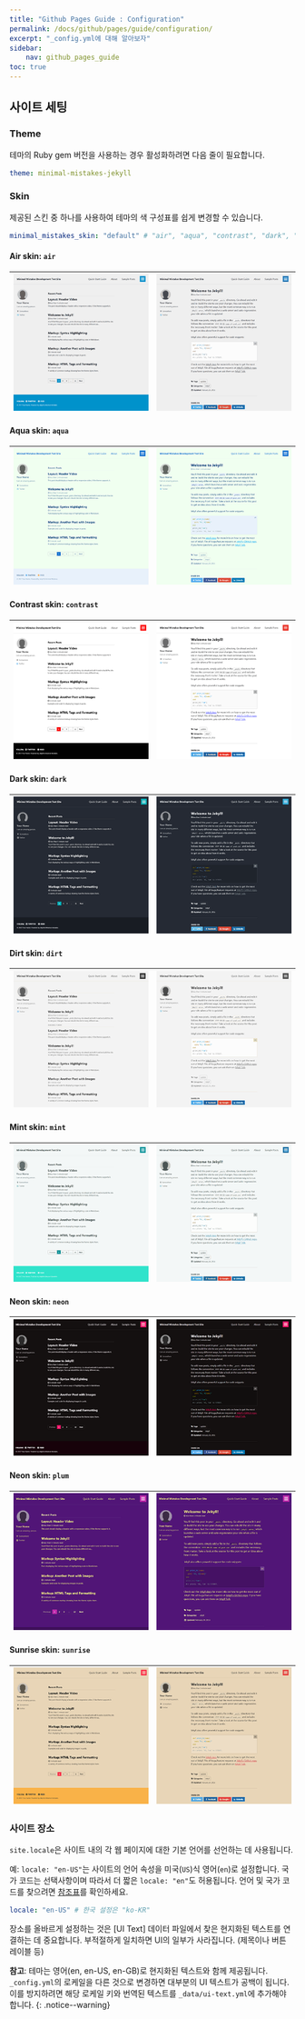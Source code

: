 ```yaml
---
title: "Github Pages Guide : Configuration"
permalink: /docs/github/pages/guide/configuration/
excerpt: "_config.yml에 대해 알아보자"
sidebar:
    nav: github_pages_guide
toc: true
---
```


## 사이트 세팅

### Theme

테마의 Ruby gem 버전을 사용하는 경우 활성화하려면 다음 줄이 필요합니다.

```yaml
theme: minimal-mistakes-jekyll
```

### Skin

제공된 스킨 중 하나를 사용하여 테마의 색 구성표를 쉽게 변경할 수 있습니다.

```yaml
minimal_mistakes_skin: "default" # "air", "aqua", "contrast", "dark", "dirt", "neon", "mint", "plum", "sunrise"
```

#### Air skin: `air`

![air-skin-archive](../../../assets/images/air-skin-archive.png)|![air-skin-post](../../../assets/images/air-skin-post.png)
--|--

#### Aqua skin: `aqua`

![aqua-skin-archive](../../../assets/images/aqua-skin-archive.png)|![aqua-skin-post](../../../assets/images/aqua-skin-post.png)
--|--

#### Contrast skin: `contrast`

![contrast-skin-archive](../../../assets/images/contrast-skin-archive.png)|![contrast-skin-post](../../../assets/images/contrast-skin-post.png)
--|--

#### Dark skin: `dark`

![dark-skin-archive](../../../assets/images/dark-skin-archive.png)|![dark-skin-post](../../../assets/images/dark-skin-post.png)
--|--

#### Dirt skin: `dirt`

![dirt-skin-archive](../../../assets/images/dirt-skin-archive.png)|![dirt-skin-post](../../../assets/images/dirt-skin-post.png)
--|--

#### Mint skin: `mint`

![mint-skin-archive](../../../assets/images/mint-skin-archive.png)|![mint-skin-post](../../../assets/images/mint-skin-post.png)
--|--

#### Neon skin: `neon`

![neon-skin-archive](../../../assets/images/neon-skin-archive.png)|![neon-skin-post](../../../assets/images/neon-skin-post.png)
--|--

#### Neon skin: `plum`

![plum-skin-archive](../../../assets/images/plum-skin-archive.png)|![plum-skin-post](../../../assets/images/plum-skin-post.png)
--|--

#### Sunrise skin: `sunrise`

![sunrise-skin-archive](../../../assets/images/sunrise-skin-archive.png)|![sunrise-skin-post](../../../assets/images/sunrise-skin-post.png)
--|--

### 사이트 장소

`site.locale`은 사이트 내의 각 웹 페이지에 대한 기본 언어를 선언하는 데 사용됩니다.

예: `locale: "en-US"`는 사이트의 언어 속성을 미국(`US`)식 영어(`en`)로 설정합니다. 국가 코드는 선택사항이며 따라서 더 짧은 `locale: "en"`도 허용됩니다. 언어 및 국가 코드를 찾으려면 [참조표](https://docs.microsoft.com/en-us/previous-versions/commerce-server/ee825488(v=cs.20)?redirectedfrom=MSDN)를 확인하세요.

```yaml
locale: "en-US" # 한국 설정은 "ko-KR"
```

장소를 올바르게 설정하는 것은 [UI Text] 데이터 파일에서 찾은 현지화된 텍스트를 연결하는 데 중요합니다. 부적절하게 일치하면 UI의 일부가 사라집니다. (제목이나 버튼 레이블 등)

**참고**: 테마는 영어(en, en-US, en-GB)로 현지화된 텍스트와 함께 제공됩니다. `_config.yml`의 로케일을 다른 것으로 변경하면 대부분의 UI 텍스트가 공백이 됩니다. 이를 방지하려면 해당 로케일 키와 번역된 텍스트를 `_data/ui-text.yml`에 추가해야 합니다.
{: .notice--warning}

